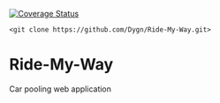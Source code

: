 [![Coverage Status](https://coveralls.io/repos/github/Dygn/Ride-My-Way/badge.svg?branch=master)](https://coveralls.io/github/Dygn/Ride-My-Way?branch=master)

`<git clone https://github.com/Dygn/Ride-My-Way.git>`
# Ride-My-Way
Car pooling  web application
